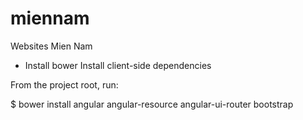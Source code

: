 # miennam
Websites Mien Nam

- Install bower
Install client-side dependencies

From the project root, run:

$ bower install angular angular-resource angular-ui-router bootstrap
